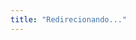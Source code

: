 ```yaml
---
title: "Redirecionando..."
---
```


<meta http-equiv="refresh" content="0; url=https://wii.guide/hbb" /> 
